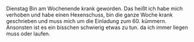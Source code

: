 Dienstag
Bin am Wochenende krank geworden. Das heißt ich habe mich verhoben und habe einen Hexenschuss, bin die ganze Woche krank geschrieben und muss mich um die Einladung zum 60. kümmern. Ansonsten ist es ein bisschen schwierig etwas zu tun. da ich immer liegen muss oder laufen.